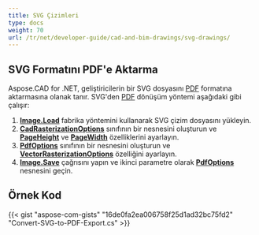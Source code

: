 ```yaml
---
title: SVG Çizimleri
type: docs
weight: 70
url: /tr/net/developer-guide/cad-and-bim-drawings/svg-drawings/
---
```


## **SVG Formatını PDF'e Aktarma**

Aspose.CAD for .NET, geliştiricilerin bir SVG dosyasını [PDF](https://docs.fileformat.com/pdf/) formatına aktarmasına olanak tanır. SVG'den [PDF](https://docs.fileformat.com/pdf/) dönüşüm yöntemi aşağıdaki gibi çalışır:

1. [**Image.Load**](https://reference.aspose.com/cad/net/aspose.cad.image/load/methods/2) fabrika yöntemini kullanarak SVG çizim dosyasını yükleyin.
1. [**CadRasterizationOptions**](https://reference.aspose.com/cad/net/aspose.cad.imageoptions/cadrasterizationoptions) sınıfının bir nesnesini oluşturun ve [**PageHeight**](https://reference.aspose.com/cad/net/aspose.cad.imageoptions/vectorrasterizationoptions/properties/pageheight) ve [**PageWidth**](https://reference.aspose.com/cad/net/aspose.cad.imageoptions/vectorrasterizationoptions/properties/pagewidth) özelliklerini ayarlayın.
1. [**PdfOptions**](https://reference.aspose.com/cad/net/aspose.cad.imageoptions/pdfoptions) sınıfının bir nesnesini oluşturun ve [**VectorRasterizationOptions**](https://reference.aspose.com/cad/net/aspose.cad.imageoptions/vectorrasterizationoptions) özelliğini ayarlayın.
1. [**Image.Save**](https://reference.aspose.com/cad/net/aspose.cad/image/methods/save/index) çağrısını yapın ve ikinci parametre olarak [**PdfOptions**](https://reference.aspose.com/cad/net/aspose.cad.imageoptions/pdfoptions) nesnesini geçin.

## Örnek Kod

{{< gist "aspose-com-gists" "16de0fa2ea006758f25d1ad32bc75fd2" "Convert-SVG-to-PDF-Export.cs" >}}
